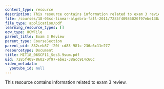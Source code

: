```yaml
---
content_type: resource
description: This resource contains information related to exam 3 review.
file: /courses/18-06sc-linear-algebra-fall-2011/7285f40986020f97ebe138acc914c66c_MIT18_06SCF11_Ses3.9sum.pdf
file_type: application/pdf
learning_resource_types: []
ocw_type: OCWFile
parent_title: Exam 3 Review
parent_type: CourseSection
parent_uid: 832ceb87-f20f-cd83-981c-236a6c11e277
resourcetype: Document
title: MIT18_06SCF11_Ses3.9sum.pdf
uid: 7285f409-8602-0f97-ebe1-38acc914c66c
video_metadata:
  youtube_id: null
---
```

This resource contains information related to exam 3 review.